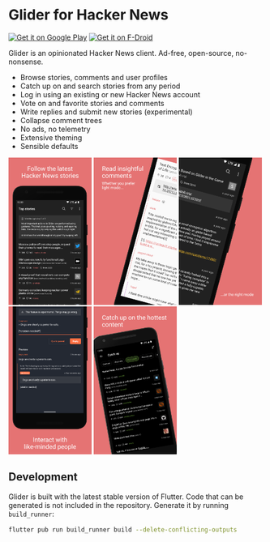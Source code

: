 # Glider for Hacker News

[<img src="https://play.google.com/intl/en_us/badges/images/generic/en_badge_web_generic.png" alt="Get it on Google Play" height="80">][play store]
[<img src="https://fdroid.gitlab.io/artwork/badge/get-it-on.png" alt="Get it on F-Droid" height="80">][f-droid]

Glider is an opinionated Hacker News client. Ad-free, open-source, no-nonsense.

- Browse stories, comments and user profiles
- Catch up on and search stories from any period
- Log in using an existing or new Hacker News account
- Vote on and favorite stories and comments
- Write replies and submit new stories (experimental)
- Collapse comment trees
- No ads, no telemetry
- Extensive theming
- Sensible defaults

<p>
  <img width="164px" src="./fastlane/metadata/android/en-US/images/phoneScreenshots/1.png">
  <img width="164px" src="./fastlane/metadata/android/en-US/images/phoneScreenshots/2.png">
  <img width="164px" src="./fastlane/metadata/android/en-US/images/phoneScreenshots/3.png">
  <img width="164px" src="./fastlane/metadata/android/en-US/images/phoneScreenshots/4.png">
  <img width="164px" src="./fastlane/metadata/android/en-US/images/phoneScreenshots/5.png">
</p>

## Development

Glider is built with the latest stable version of Flutter. Code that can be generated is not included in the repository. Generate it by running `build_runner`:

```sh
flutter pub run build_runner build --delete-conflicting-outputs
```

[play store]: https://play.google.com/store/apps/details?id=nl.viter.glider
[f-droid]: https://f-droid.org/packages/nl.viter.glider
